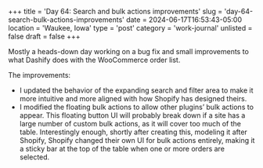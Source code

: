 +++
title = 'Day 64: Search and bulk actions improvements'
slug = 'day-64-search-bulk-actions-improvements'
date = 2024-06-17T16:53:43-05:00
location = 'Waukee, Iowa'
type = 'post'
category = 'work-journal'
unlisted = false
draft = false
+++

Mostly a heads-down day working on a bug fix and small improvements to what Dashify does with the WooCommerce order list.

The improvements:

- I updated the behavior of the expanding search and filter area to make it more intuitive and more aligned with how Shopify has designed theirs.
- I modified the floating bulk actions to allow other plugins’ bulk actions to appear. This floating button UI will probably break down if a site has a large number of custom bulk actions, as it will cover too much of the table. Interestingly enough, shortly after creating this, modeling it after Shopify, Shopify changed their own UI for bulk actions entirely, making it a sticky bar at the top of the table when one or more orders are selected.
